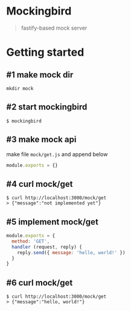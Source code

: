 # Mockingbird
> fastify-based mock server

# Getting started
## #1 make mock dir
```
mkdir mock
```

## #2 start mockingbird
```
$ mockingbird
```

## #3 make mock api
make file `mock/get.js`
and append below
```js
module.exports = {}
```

## #4 curl mock/get
```
$ curl http://localhost:3000/mock/get
> {"message":"not implemented yet"}
```

## #5 implement mock/get
```js
module.exports = {
  method: 'GET',
  handler (request, reply) {
    reply.send({ message: 'hello, world!' })
  }
}
```

## #6 curl mock/get
```
$ curl http://localhost:3000/mock/get
> {"message":"hello, world!"}
```

